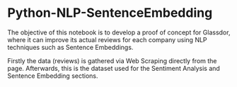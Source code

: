 # Python-NLP-SentenceEmbedding

The objective of this notebook is to develop a proof of concept for Glassdor, where it can improve its actual reviews for each company using NLP techniques such as Sentence Embeddings.

Firstly the data (reviews) is gathered via Web Scraping directly from the page. Afterwards, this is the dataset used for the Sentiment Analysis and Sentence Embedding sections.
